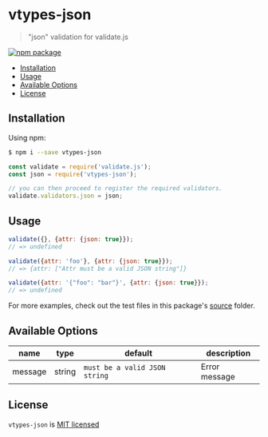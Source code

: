 # vtypes-json

> "json" validation for validate.js

[![npm package][npm-badge]][npm-link]

- [Installation](#installation)
- [Usage](#usage)
- [Available Options](#available-options)
- [License](#license)

## Installation

Using npm:

```sh
$ npm i --save vtypes-json
```

```js
const validate = require('validate.js');
const json = require('vtypes-json');

// you can then proceed to register the required validators.
validate.validators.json = json;
```

## Usage

```js
validate({}, {attr: {json: true}});
// => undefined

validate({attr: 'foo'}, {attr: {json: true}});
// => {attr: ["Attr must be a valid JSON string"]}

validate({attr: '{"foo": "bar"}', {attr: {json: true}});
// => undefined
```

For more examples, check out the test files in this package's [source][src] folder.

## Available Options

| name    | type   | default                       | description   |
| ------- | ------ | ----------------------------- | ------------- |
| message | string | `must be a valid JSON string` | Error message |


## License

`vtypes-json` is [MIT licensed][license]

[npm-badge]: https://img.shields.io/npm/v/vtypes-json.svg?style=flat-square
[npm-link]: https://www.npmjs.com/package/vtypes-json
[repository]: https://github.com/yeojz/vtypes
[license]: https://github.com/yeojz/vtypes/blob/master/LICENSE
[src]: https://github.com/yeojz/vtypes/tree/master/packages/vtypes-json/src
